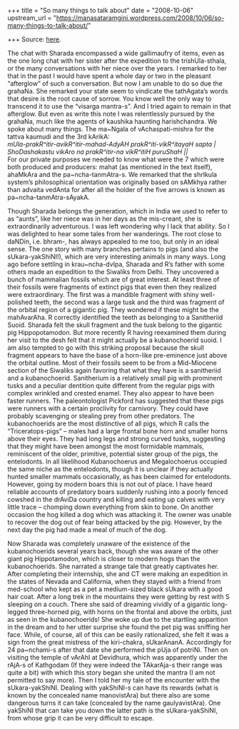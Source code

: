 +++
title = "So many things to talk about"
date = "2008-10-06"
upstream_url = "https://manasataramgini.wordpress.com/2008/10/06/so-many-things-to-talk-about/"

+++
Source: [here](https://manasataramgini.wordpress.com/2008/10/06/so-many-things-to-talk-about/).

The chat with Sharada encompassed a wide gallimaufry of items, even as the one long chat with her sister after the expedition to the trishUla-sthala, or the many conversations with her niece over the years. I remarked to her that in the past I would have spent a whole day or two in the pleasant “afterglow” of such a conversation. But now I am unable to do so due the grahaNa. She remarked your state seem to vindicate the tathAgata’s words that desire is the root cause of sorrow. You know well the only way to transcend it to use the “visarga mantra-s”. And I tried again to remain in that afterglow. But even as write this note I was relentlessly pursued by the grahaNa, much like the agents of kaushika haunting harishchandra. We spoke about many things. The ma\~Ngala of vAchaspati-mishra for the tattva kaumudi and the 3rd kArikA:  
*mUla-prakR^itir-avikR^itir-mahad-AdyAH prakR^iti-vikR^itayaH sapta \|  
ShoDashakastu vikAro na prakR^itir-na vikR^itiH puruShaH \|\|*  
For our private purposes we needed to know what were the 7 which were both produced and producers: mahat (as mentioned in the text itself), ahaMkAra and the pa\~ncha-tanmAtra-s. We remarked that the shrIkula system’s philosophical orientation was originally based on sAMkhya rather than advaita vedAnta for after all the holder of the five arrows is known as pa\~ncha-tanmAtra-sAyakA.

Though Sharada belongs the generation, which in India we used to refer to as “aunts”, like her niece was in her days as the mis-creant, she is extraordinarily adventurous. I was left wondering why I lack that ability. So I was delighted to hear some tales from her wanderings. The root close to daNDin, i.e. bhram-, has always appealed to me too, but only in an ideal sense. The one story with many branches pertains to pigs (and also the sUkara-yakShiNI!), which are very interesting animals in many ways. Long ago before settling in krau\~ncha-dvIpa, Sharada and R’s father with some others made an expedition to the Siwaliks from Delhi. They uncovered a bunch of mammalian fossils which are of great interest. At least three of their fossils were fragments of extinct pigs that even then they realized were extraordinary. The first was a mandible fragment with shiny well-polished teeth, the second was a large tusk and the third was fragment of the orbital region of a gigantic pig. They wondered if these might be the mahAvarAha. R correctly identified the teeth as belonging to a Sanitheriid Suoid. Sharada felt the skull fragment and the tusk belong to the gigantic pig Hippopotamodon. But more recently R having reexamined them during her visit to the desh felt that it might actually be a kubanochoerid suoid. I am also tempted to go with this striking proposal because the skull fragment appears to have the base of a horn-like pre-eminence just above the orbital outline. Most of their fossils seem to be from a Mid-Miocene section of the Siwaliks again favoring that what they have is a sanitheriid and a kubanochoerid. Sanitherium is a relatively small pig with prominent tusks and a peculiar dentition quite different from the regular pigs with complex wrinkled and crested enamel. They also appear to have been faster runners. The paleontologist Pickford has suggested that these pigs were runners with a certain proclivity for carnivory. They could have probably scavenging or stealing prey from other predators. The kubanochoerids are the most distinctive of all pigs, which R calls the “Triceratops-pigs” – males had a large frontal bone horn and smaller horns above their eyes. They had long legs and strong curved tusks, suggesting that they might have been amongst the most formidable mammals, reminiscent of the older, primitive, potential sister group of the pigs, the entelodonts. In all likelihood Kubanochoerus and Megalochoerus occupied the same niche as the entelodonts, though it is unclear if they actually hunted smaller mammals occasionally, as has been claimed for entelodonts. However, going by modern boars this is not out of place. I have heard reliable accounts of predatory boars suddenly rushing into a poorly fenced cowshed in the drAviDa country and killing and eating up calves with very little trace – chomping down everything from skin to bone. On another occasion the hog killed a dog which was attacking it. The owner was unable to recover the dog out of fear being attacked by the pig. However, by the next day the pig had made a meal of much of the dog.

Now Sharada was completely unaware of the existence of the kubanochoerids several years back, though she was aware of the other giant pig Hippotamodon, which is closer to modern hogs than the kubanochoerids. She narrated a strange tale that greatly captivates her. After completing their internship, she and CT were making an expedition in the states of Nevada and California, when they stayed with a friend from med-school who kept as a pet a medium-sized black sUkara with a good hair coat. After a long trek in the mountains they were getting by rest with S sleeping on a couch. There she said of dreaming vividly of a gigantic long-legged three-horned pig, with horns on the frontal and above the orbits, just as seen in the kubanochoerids! She woke up due to the startling apparition in the dream and to her utter surprise she found the pet pig was sniffing her face. While, of course, all of this can be easily rationalized, she felt it was a sign from the great mistress of the kiri-chakra, sUkarAnanA. Accordingly for 24 pa\~nchami-s after that date she performed the pUja of potriNi. Then on visiting the temple of vArAhI at Devidhura, which was apparently under the rAjA-s of Kathgodam (If they were indeed the TAkarAja-s their range was quite a bit) with which this story began she united the mantra (I am not permitted to say more). Then I told her my tale of the encounter with the sUkara-yakShiNI. Dealing with yakShiNI-s can have its rewards (what is known by the concealed name manovistAra) but there also are some dangerous turns it can take (concealed by the name gaulyavistAra). One yakShiNI that can take you down the latter path is the sUkara-yakShiNI, from whose grip it can be very difficult to escape.

